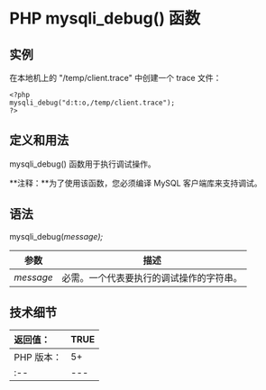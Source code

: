 # PHP mysqli_debug() 函数



## 实例

在本地机上的 "/temp/client.trace" 中创建一个 trace 文件：

```
<?php
mysqli_debug("d:t:o,/temp/client.trace");
?>
```

## 定义和用法

mysqli_debug() 函数用于执行调试操作。

**注释：**为了使用该函数，您必须编译 MySQL 客户端库来支持调试。

## 语法

mysqli_debug(_message);_

| 参数 | 描述 |
| --- | --- |
| _message_ | 必需。一个代表要执行的调试操作的字符串。 |

## 技术细节

| 返回值： | TRUE |
| :-- | --- |
| PHP 版本： | 5+ |
| :-- | --- |

  